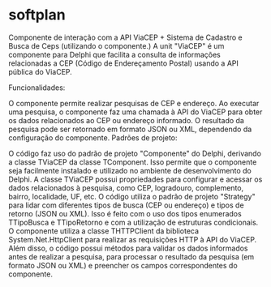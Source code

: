# softplan
Componente de interação com a API ViaCEP + Sistema de Cadastro e Busca de Ceps (utilizando o componente.)
A unit "ViaCEP" é um componente para Delphi que facilita a consulta de informações relacionadas a CEP (Código de Endereçamento Postal) usando a API pública do ViaCEP. 

Funcionalidades:

O componente permite realizar pesquisas de CEP e endereço.
Ao executar uma pesquisa, o componente faz uma chamada à API do ViaCEP para obter os dados relacionados ao CEP ou endereço informado.
O resultado da pesquisa pode ser retornado em formato JSON ou XML, dependendo da configuração do componente.
Padrões de projeto:

O código faz uso do padrão de projeto "Componente" do Delphi, derivando a classe TViaCEP da classe TComponent. Isso permite que o componente seja facilmente instalado e utilizado no ambiente de desenvolvimento do Delphi.
A classe TViaCEP possui propriedades para configurar e acessar os dados relacionados à pesquisa, como CEP, logradouro, complemento, bairro, localidade, UF, etc.
O código utiliza o padrão de projeto "Strategy" para lidar com diferentes tipos de busca (CEP ou endereço) e tipos de retorno (JSON ou XML). Isso é feito com o uso dos tipos enumerados TTipoBusca e TTipoRetorno e com a utilização de estruturas condicionais.
O componente utiliza a classe THTTPClient da biblioteca System.Net.HttpClient para realizar as requisições HTTP à API do ViaCEP.
Além disso, o código possui métodos para validar os dados informados antes de realizar a pesquisa, para processar o resultado da pesquisa (em formato JSON ou XML) e preencher os campos correspondentes do componente.
